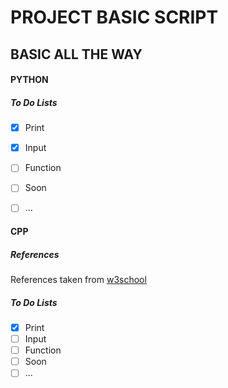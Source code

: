 # PROJECT BASIC SCRIPT

## BASIC ALL THE WAY

#### PYTHON

##### To Do Lists

- [x] Print
- [x] Input
- [ ] Function
- [ ] Soon
- [ ] ...


#### CPP

##### References

References taken from [w3school](https://www.w3schools.com/cpp/default.asp)

##### To Do Lists

- [x] Print
- [ ] Input
- [ ] Function
- [ ] Soon
- [ ] ...
